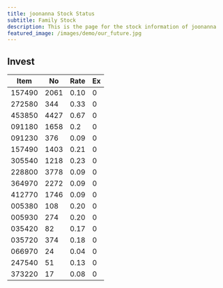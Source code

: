 ```yaml
---
title: joonanna Stock Status
subtitle: Family Stock 
description: This is the page for the stock information of joonanna
featured_image: /images/demo/our_future.jpg
---
```


## Invest

|  Item  | No | Rate | Ex   |
|--------|----|------|------|
| 157490 |2061| 0.10 |    0 | 
| 272580 | 344| 0.33 |    0 |
| 453850 |4427| 0.67 |    0 |
| 091180 |1658| 0.2  |    0 |
| 091230 | 376| 0.09 |    0 | 
| 157490 |1403| 0.21 |    0 | 
| 305540 |1218| 0.23 |    0 | 
| 228800 |3778| 0.09 |    0 |  
| 364970 |2272| 0.09 |    0 |  
| 412770 |1746| 0.09 |    0 | 
| 005380 | 108| 0.20 |    0 | 
| 005930 | 274| 0.20 |    0 | 
| 035420 |  82| 0.17 |    0 | 
| 035720 | 374| 0.18 |    0 | 
| 066970 |  24| 0.04 |    0 | 
| 247540 |  51| 0.13 |    0 | 
| 373220 |  17| 0.08 |    0 | 
